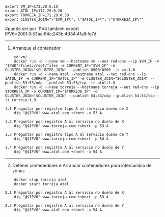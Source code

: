 ```console
export VM_IP=172.20.0.10
export ATOL_IP=172.20.0.20
export TORREJA_IP=172.20.0.30
export CLUSTER_JOIN="\"$VM_IP\", \"$ATOL_IP\", \"$TORREJA_IP\""
```
#puede ser por IPV4 tambien
export IPV6=2001:0:53aa:64c:243b:4d34:41a8:fe7d
_________________________________________________________________________
1. Arranque el contenedor
```console
    cd vm/
    docker run -d --name vm --hostname vm --net red-dns --ip $VM_IP -v "$PWD"/files:/root/files -e CURRENT_IP="$VM_IP" -e CLUSTER_JOIN="$CLUSTER_JOIN" --publish 8500:8500 -it vm:1.0
    docker run -d --name atol --hostname atol --net red-dns --ip $ATOL_IP -e CURRENT_IP="$ATOL_IP" -e CLUSTER_JOIN="$CLUSTER_JOIN" --publish 53:53/udp --publish 53:53/tcp -it atol:1.0
    docker run -d --name torreja --hostname torreja --net red-dns --ip $TORREJA_IP -e CURRENT_IP="$TORREJA_IP" -e CLUSTER_JOIN="$CLUSTER_JOIN" --publish 54:53/udp --publish 54:53/tcp -it torreja:1.0
```
    1.1 Preguntar por registro tipo A al servicio dueño de X
        dig "@$IPV6" www.atol.com +short -p 53 A

    1.2 Preguntar por registro A al servicio no dueño de X
        dig "@$IPV6" www.torreja.com +short -p 53 A

    1.3 Preguntar por registro tipo A al servicio dueño de Y
        dig "@$IPV6" www.torreja.com +short -p 54 A

    1.4 Preguntar por registro A al servicio no dueño de Y
        dig "@$IPV6" www.atol.com +short -p 54 A
_________________________________________________________________________
2. Detener contenedores e Arrancar contenedores para intercambio de zonas
```console
    docker stop torreja atol
    docker start torreja atol
```
    2.1 Preguntar por registro A al servicio no dueño de X
        dig "@$IPV6" www.torreja.com +short -p 53 A

    2.2 Preguntar por registro A al servicio no dueño de Y
        dig "@$IPV6" www.atol.com +short -p 54 A
